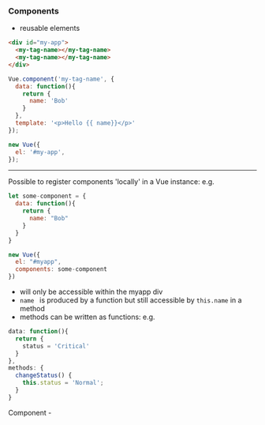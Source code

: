 ### Components
- reusable elements
```html
<div id="my-app">
  <my-tag-name></my-tag-name>
  <my-tag-name></my-tag-name>
</div>
```
```javascript
Vue.component('my-tag-name', {
  data: function(){
    return {
      name: 'Bob'
    }
  },
  template: '<p>Hello {{ name}}</p>'
});

new Vue({
  el: '#my-app',
});
```
----
Possible to register components 'locally' in a Vue instance:
e.g.
```javascript
let some-component = {
  data: function(){
    return {
      name: "Bob"
    }
  }
}

new Vue({
  el: "#myapp",
  components: some-component
})
```
- <some-component> will only be accessible within the myapp div
- `name ` is produced by a function but still accessible by `this.name` in a method
- methods can be written as functions:
e.g.
```javascript
data: function(){
  return {
    status = 'Critical'
  }
},
methods: {
  changeStatus() {
    this.status = 'Normal';
  }
}
```
Component - <template> with html (wrapped in <div> if > 1) & <script> w export default {}
In `main.js` can import NameOfComponent from `NameOfComponent.vue` (camel case) & register it globally:
`Vue.component('name-of-component', NameOfComponent)`;
=> can now be used as a tag e.g. <name-of-component></name-of-component>
OR can also register things locally = by importing it inside script and adding it to the components section of the options object:
e.g.
```html
<template>
  <app-server-status v-for="server in 5"></app-server-status>
</template>
```
```javascript
<script>
  import ServerStatus from './ServerStatus.vue';
  export default {
    components: {
      'app-server-status': ServerStatus
    }
  }
  </script>
  ```
